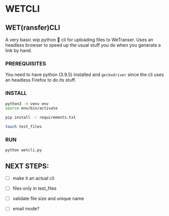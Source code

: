 
# WETCLI
## WET(ransfer)CLI

A very basic wip python :snake: cli for uploading files to WeTranser. Uses an headless browser to speed up the usual stuff you do when you generate a link by hand.

### PREREQUISITES
You need to have python (3.9.5) installed and ```geckodriver``` since the cli uses an headless Firefox to do its stuff.

### INSTALL
```bash
python3 -m venv env
source env/bin/activate

pip install -r requirements.txt

touch test_files
``` 

### RUN
```bash
python wetcli.py
```

## NEXT STEPS:
- [ ] make it an actual cli
- [ ] files only in test_files
- [ ] validate file size and unique name
- [ ] email mode?

